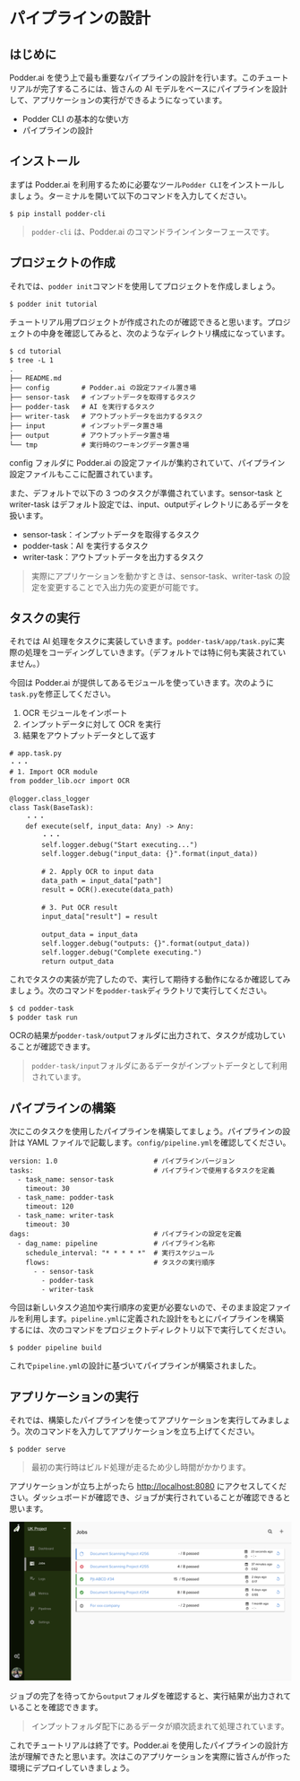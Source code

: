 # パイプラインの設計
## はじめに
Podder.ai を使う上で最も重要なパイプラインの設計を行います。このチュートリアルが完了するころには、皆さんの AI モデルをベースにパイプラインを設計して、アプリケーションの実行ができるようになっています。
- Podder CLI の基本的な使い方
- パイプラインの設計

## インストール
まずは Podder.ai を利用するために必要なツール`Podder CLI`をインストールしましょう。ターミナルを開いて以下のコマンドを入力してください。
```
$ pip install podder-cli
```
> `podder-cli` は、Podder.ai のコマンドラインインターフェースです。

## プロジェクトの作成
それでは、`podder init`コマンドを使用してプロジェクトを作成しましょう。
```
$ podder init tutorial
```
チュートリアル用プロジェクトが作成されたのが確認できると思います。プロジェクトの中身を確認してみると、次のようなディレクトリ構成になっています。
```
$ cd tutorial
$ tree -L 1
.
├── README.md
├── config        # Podder.ai の設定ファイル置き場
├── sensor-task   # インプットデータを取得するタスク
├── podder-task   # AI を実行するタスク
├── writer-task   # アウトプットデータを出力するタスク
├── input         # インプットデータ置き場
├── output        # アウトプットデータ置き場
└── tmp           # 実行時のワーキングデータ置き場
```
config フォルダに Podder.ai の設定ファイルが集約されていて、パイプライン設定ファイルもここに配置されています。


また、デフォルトで以下の 3 つのタスクが準備されています。sensor-task と writer-task はデフォルト設定では、input、outputディレクトリにあるデータを扱います。
- sensor-task：インプットデータを取得するタスク
- podder-task：AI を実行するタスク
- writer-task：アウトプットデータを出力するタスク

> 実際にアプリケーションを動かすときは、sensor-task、writer-task の設定を変更することで入出力先の変更が可能です。

## タスクの実行
それでは AI 処理をタスクに実装していきます。`podder-task/app/task.py`に実際の処理をコーディングしていきます。（デフォルトでは特に何も実装されていません。）

今回は Podder.ai が提供してあるモジュールを使っていきます。次のように`task.py`を修正してください。
1. OCR モジュールをインポート
2. インプットデータに対して OCR を実行
3. 結果をアウトプットデータとして返す

```
# app.task.py
・・・
# 1. Import OCR module
from podder_lib.ocr import OCR

@logger.class_logger
class Task(BaseTask):
    ・・・
    def execute(self, input_data: Any) -> Any:
        ・・・
        self.logger.debug("Start executing...")
        self.logger.debug("input_data: {}".format(input_data))

        # 2. Apply OCR to input data
        data_path = input_data["path"]
        result = OCR().execute(data_path)

        # 3. Put OCR result
        input_data["result"] = result

        output_data = input_data
        self.logger.debug("outputs: {}".format(output_data))
        self.logger.debug("Complete executing.")
        return output_data
```
これでタスクの実装が完了したので、実行して期待する動作になるか確認してみましょう。次のコマンドを`podder-task`ディラクトリで実行してください。
```
$ cd podder-task
$ podder task run
```
OCRの結果が`podder-task/output`フォルダに出力されて、タスクが成功していることが確認できます。
> `podder-task/input`フォルダにあるデータがインプットデータとして利用されています。

## パイプラインの構築
次にこのタスクを使用したパイプラインを構築してましょう。パイプラインの設計は YAML ファイルで記載します。`config/pipeline.yml`を確認してください。
```
version: 1.0                        # パイプラインバージョン
tasks:                              # パイプラインで使用するタスクを定義
  - task_name: sensor-task
    timeout: 30
  - task_name: podder-task
    timeout: 120
  - task_name: writer-task
    timeout: 30
dags:                               # パイプラインの設定を定義
  - dag_name: pipeline              # パイプライン名称
    schedule_interval: "* * * * *"  # 実行スケジュール
    flows:                          # タスクの実行順序
      - - sensor-task
        - podder-task
        - writer-task
```
今回は新しいタスク追加や実行順序の変更が必要ないので、そのまま設定ファイルを利用します。`pipeline.yml`に定義された設計をもとにパイプラインを構築するには、次のコマンドをプロジェクトディレクトリ以下で実行してください。
```
$ podder pipeline build
```

これで`pipeline.yml`の設計に基づいてパイプラインが構築されました。


## アプリケーションの実行
それでは、構築したパイプラインを使ってアプリケーションを実行してみましょう。次のコマンドを入力してアプリケーションを立ち上げてください。
```
$ podder serve
```
> 最初の実行時はビルド処理が走るため少し時間がかかります。

アプリケーションが立ち上がったら [http://localhost:8080](http://localhost:8080) にアクセスしてください。ダッシュボードが確認でき、ジョブが実行されていることが確認できると思います。

![Dashboard](images/dashboard_job.png)

ジョブの完了を待ってから`output`フォルダを確認すると、実行結果が出力されていることを確認できます。
> インプットフォルダ配下にあるデータが順次読まれて処理されています。

これでチュートリアルは終了です。Podder.ai を使用したパイプラインの設計方法が理解できたと思います。次はこのアプリケーションを実際に皆さんが作った環境にデプロイしていきましょう。

